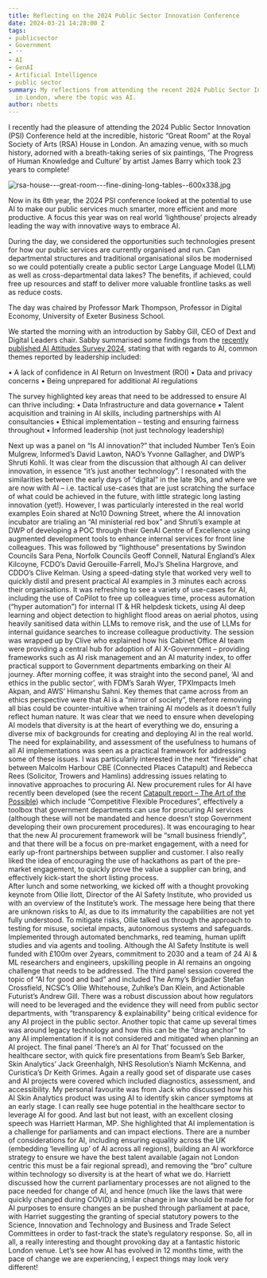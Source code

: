 ```yaml
---
title: Reflecting on the 2024 Public Sector Innovation Conference
date: 2024-03-21 14:28:00 Z
tags:
- publicsector
- Government
- ''
- AI
- GenAI
- Artificial Intelligence
- public sector
summary: My reflections from attending the recent 2024 Public Sector Innovation Conference
  in London, where the topic was AI.
author: nbetts
---
```


I recently had the pleasure of attending the 2024 Public Sector Innovation (PSI) Conference held at the incredible, historic “Great Room” at the Royal Society of Arts (RSA) House in London.  An amazing venue, with so much history,  adorned with a breath-taking series of six paintings, ‘The Progress of Human Knowledge and Culture’ by artist James Barry which took 23 years to complete!

![rsa-house---great-room---fine-dining-long-tables--600x338.jpg](/uploads/rsa-house---great-room---fine-dining-long-tables--600x338.jpg)

Now in its 6th year, the 2024 PSI conference looked at the potential to use AI to make our public services much smarter, more efficient and more productive. A focus this year was on real world ‘lighthouse’ projects already leading the way with innovative ways to embrace AI.

During the day, we considered the opportunities such technologies present for how our public services are currently organised and run. Can departmental structures and traditional organisational silos be modernised so we could potentially create a public sector Large Language Model (LLM) as well as cross-departmental data lakes? The benefits, if achieved, could free up resources and staff to deliver more valuable frontline tasks as well as reduce costs.

The day was chaired by Professor Mark Thompson, Professor in Digital Economy, University of Exeter Business School.

We started the morning with an introduction by Sabby Gill, CEO of Dext and Digital Leaders chair.   Sabby summarised some findings from the [recently published AI Attitudes Survey 2024](https://d11n7da8rpqbjy.cloudfront.net/digileaders/1495_1709653963284DL_-_AI_Attitudes_Survey_2024.pdf?kuid=3fcfdb4b-588d-4cf8-b26d-bd8d1d040da5&kref=EFO9l5dCVyrK), stating that with regards to AI, common themes reported by leadership included:

•	A lack of confidence in AI Return on Investment (ROI)
•	Data and privacy concerns 
•	Being unprepared for additional AI regulations

The survey highlighted key areas that need to be addressed to ensure AI can thrive including:
•	Data Infrastructure and data governance
•	Talent acquisition and training in AI skills, including partnerships with AI consultancies
•	Ethical implementation – testing and ensuring fairness throughout
•	Informed leadership (not just technology leadership)

Next up was a panel on “Is AI innovation?” that included Number Ten’s Eoin Mulgrew, Informed’s David Lawton, NAO’s Yvonne Gallagher, and DWP’s Shruti Kohli.   It was clear from the discussion that although AI can deliver innovation, in essence “it’s just another technology”.   I resonated with the similarities between the early days of “digital” in the late 90s, and where we are now with AI – i.e. tactical use-cases that are just scratching the surface of what could be achieved in the future, with little strategic long lasting innovation (yet!).  However, I was particularly interested in the real world examples Eoin shared at No10 Downing Street, where the AI innovation incubator are trialing an “AI ministerial red box” and Shruti’s example at DWP of developing a POC through their GenAI Centre of Excellence using augmented development tools to enhance internal services for front line colleagues.
This was followed by “lighthouse” presentations by Swindon Councils Sara Pena, Norfolk Councils Geoff Connell, Natural England’s Alex Kilcoyne, FCDO’s David Gerouille-Farrell, MoJ’s Shelina Hargrove, and CDDO’s Clive Kelman.  Using a speed-dating style that worked very well to quickly distil and present practical AI examples in 3 minutes each across their organisations.  It was refreshing to see a variety of use-cases for AI, including the use of CoPilot to free up colleagues time, process automation (“hyper automation”) for internal IT & HR helpdesk tickets, using AI deep learning and object detection to highlight flood areas on aerial photos, using heavily sanitised data within LLMs to remove risk, and the use of LLMs for internal guidance searches to increase colleague productivity.   The session was wrapped up by Clive who explained how his Cabinet Office AI team were providing a central hub for adoption of AI X-Government – providing frameworks such as AI risk management and an AI maturity index, to offer practical support to Government departments embarking on their AI journey.
After morning coffee, it was straight into the second panel, ‘AI and ethics in the public sector’, with FDM’s Sarah Wyer, TPXImpacts Imeh Akpan, and AWS’ Himanshu Sahni.   Key themes that came across from an ethics perspective were that AI is a “mirror of society”, therefore removing all bias could be counter-intuitive when training AI models as it doesn’t fully reflect human nature.  It was clear that we need to ensure when developing AI models that diversity is at the heart of everything we do, ensuring a diverse mix of backgrounds for creating and deploying AI in the real world. The need for explainability, and assessment of the usefulness to humans of all AI implementations was seen as a practical framework for addressing some of these issues.
I was particularly interested in the next “fireside” chat between Malcolm Harbour CBE (Connected Places Catapult) and Rebecca Rees (Solicitor, Trowers and Hamlins) addressing issues relating to innovative approaches to procuring AI.    New procurement rules for AI have recently been developed  (see the recent [Catapult report – The Art of the Possible](https://www.ipec.org.uk/art-of-the-possible/))  which include “Competitive Flexible Procedures”, effectively a toolbox that government departments can use for procuring AI services (although these will not be mandated and hence doesn’t stop Government developing their own procurement procedures).  It was encouraging to hear that the new AI procurement framework will be “small business friendly”, and that there will be a focus on pre-market engagement, with a need for early up-front partnerships between supplier and customer.  I also really liked the idea of encouraging the use of hackathons as part of the pre-market engagement, to quickly prove the value a supplier can bring, and effectively kick-start the short listing process.  
After lunch and some networking, we kicked off with a thought provoking keynote from Ollie Ilott, Director of the AI Safety Institute, who provided us with an overview of the Institute’s work.   The message here being that there are unknown risks to AI, as due to its immaturity the capabilities are not yet fully understood.  To mitigate risks, Ollie talked us through the approach to testing for misuse, societal impacts, autonomous systems and safeguards.  Implemented through automated benchmarks, red teaming, human uplift studies and via agents and tooling.  Although the AI Safety Institute is well funded with £100m over 2years, commitment to 2030 and a team of 24 AI & ML researchers and engineers, upskilling people in AI remains an ongoing challenge that needs to be addressed.
The third panel session covered the topic of “AI for good and bad” and included The Army’s Brigadier Stefan Crossfield, NCSC’s Ollie Whitehouse, Zuhlke’s Dan Klein, and Actionable Futurist’s Andrew Gill.  There was a robust discussion about how regulators will need to be leveraged and the evidence they will need from public sector departments, with “transparency & explainability” being critical evidence for any AI project in the public sector.  Another topic that came up several times was around legacy technology and how this can be the “drag anchor” to any AI implementation if it is not considered and mitigated when planning an AI project.
The final panel ‘There’s an AI for That’ focussed on the healthcare sector, with quick fire presentations from Beam’s Seb Barker, Skin Analytics’ Jack Greenhalgh, NHS Resolution’s Niamh McKenna, and Curistica’s Dr Keith Grimes.  Again a really good set of disparate use cases and AI projects were covered which included diagnostics, assessment, and accessibility.  My personal favourite was from Jack who discussed how his AI Skin Analytics product was using AI to identify skin cancer symptoms at an early stage.  I can really see huge potential in the healthcare sector to leverage AI for good.
And last but not least, with an excellent closing speech was Harriett Harman, MP. She highlighted that AI implementation is a challenge for parliaments and can impact elections.  There are a number of considerations for AI, including ensuring equality across the UK (embedding ‘levelling up’ of AI across all regions), building an AI workforce strategy to ensure we have the best talent available (again not London centric this must be a fair regional spread), and removing the “bro” culture within technology so diversity is at the heart of what we do.  Harriett discussed how the current parliamentary processes are not aligned  to the pace needed for change of AI, and hence (much like the laws that were quickly changed during COVID) a similar change in law should be made for AI purposes to ensure changes an be pushed through parliament at pace, with Harriet suggesting the granting of special statutory powers to the Science, Innovation and Technology and Business and Trade Select Committees in order to fast-track the state’s regulatory response.
So, all in all, a really interesting and thought provoking day at a fantastic historic London venue.  Let’s see how AI has evolved in 12 months time, with the pace of change we are experiencing, I expect things may look very different!
